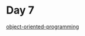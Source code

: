 # Day 7

[object-oriented-programming](notes/courses/python-for-everybody/object-oriented-programming.md)
